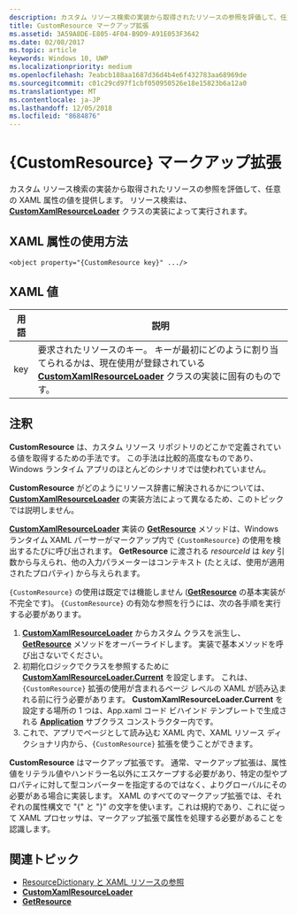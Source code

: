 ```yaml
---
description: カスタム リソース検索の実装から取得されたリソースの参照を評価して、任意の XAML 属性の値を提供します。 リソース検索は、CustomXamlResourceLoader クラスの実装によって実行されます。
title: CustomResource マークアップ拡張
ms.assetid: 3A59A8DE-E805-4F04-B9D9-A91E053F3642
ms.date: 02/08/2017
ms.topic: article
keywords: Windows 10, UWP
ms.localizationpriority: medium
ms.openlocfilehash: 7eabcb188aa1687d36d4b4e6f432783aa68969de
ms.sourcegitcommit: c01c29cd97f1cbf050950526e18e15823b6a12a0
ms.translationtype: MT
ms.contentlocale: ja-JP
ms.lasthandoff: 12/05/2018
ms.locfileid: "8684876"
---
```

# <a name="customresource-markup-extension"></a>{CustomResource} マークアップ拡張


カスタム リソース検索の実装から取得されたリソースの参照を評価して、任意の XAML 属性の値を提供します。 リソース検索は、[**CustomXamlResourceLoader**](https://msdn.microsoft.com/library/windows/apps/br243327) クラスの実装によって実行されます。

## <a name="xaml-attribute-usage"></a>XAML 属性の使用方法

``` syntax
<object property="{CustomResource key}" .../>
```

## <a name="xaml-values"></a>XAML 値

| 用語 | 説明 |
|------|-------------|
| key | 要求されたリソースのキー。 キーが最初にどのように割り当てられるかは、現在使用が登録されている [**CustomXamlResourceLoader**](https://msdn.microsoft.com/library/windows/apps/br243327) クラスの実装に固有のものです。 |

## <a name="remarks"></a>注釈

**CustomResource** は、カスタム リソース リポジトリのどこかで定義されている値を取得するための手法です。 この手法は比較的高度なものであり、Windows ランタイム アプリのほとんどのシナリオでは使われていません。

**CustomResource** がどのようにリソース辞書に解決されるかについては、[**CustomXamlResourceLoader**](https://msdn.microsoft.com/library/windows/apps/br243327) の実装方法によって異なるため、このトピックでは説明しません。

[**CustomXamlResourceLoader**](https://msdn.microsoft.com/library/windows/apps/br243327) 実装の [**GetResource**](https://msdn.microsoft.com/library/windows/apps/br243340) メソッドは、Windows ランタイム XAML パーサーがマークアップ内で `{CustomResource}` の使用を検出するたびに呼び出されます。 **GetResource** に渡される *resourceId* は *key* 引数から与えられ、他の入力パラメーターはコンテキスト (たとえば、使用が適用されたプロパティ) から与えられます。

`{CustomResource}` の使用は既定では機能しません ([**GetResource**](https://msdn.microsoft.com/library/windows/apps/br243340) の基本実装が不完全です)。 `{CustomResource}` の有効な参照を行うには、次の各手順を実行する必要があります。

1.  [**CustomXamlResourceLoader**](https://msdn.microsoft.com/library/windows/apps/br243327) からカスタム クラスを派生し、[**GetResource**](https://msdn.microsoft.com/library/windows/apps/br243340) メソッドをオーバーライドします。 実装で基本メソッドを呼び出さないでください。
2.  初期化ロジックでクラスを参照するために [**CustomXamlResourceLoader.Current**](https://msdn.microsoft.com/library/windows/apps/br243328) を設定します。 これは、`{CustomResource}` 拡張の使用が含まれるページ レベルの XAML が読み込まれる前に行う必要があります。 **CustomXamlResourceLoader.Current** を設定する場所の 1 つは、App.xaml コード ビハインド テンプレートで生成される [**Application**](https://msdn.microsoft.com/library/windows/apps/br242324) サブクラス コンストラクター内です。
3.  これで、アプリでページとして読み込む XAML 内で、XAML リソース ディクショナリ内から、`{CustomResource}` 拡張を使うことができます。

**CustomResource** はマークアップ拡張です。 通常、マークアップ拡張は、属性値をリテラル値やハンドラー名以外にエスケープする必要があり、特定の型やプロパティに対して型コンバーターを指定するのではなく、よりグローバルにその必要がある場合に実装します。 XAML のすべてのマークアップ拡張では、それぞれの属性構文で "\{" と "\}" の文字を使います。これは規約であり、これに従って XAML プロセッサは、マークアップ拡張で属性を処理する必要があることを認識します。

## <a name="related-topics"></a>関連トピック

* [ResourceDictionary と XAML リソースの参照](https://msdn.microsoft.com/library/windows/apps/mt187273)
* [**CustomXamlResourceLoader**](https://msdn.microsoft.com/library/windows/apps/br243327)
* [**GetResource**](https://msdn.microsoft.com/library/windows/apps/br243340)

